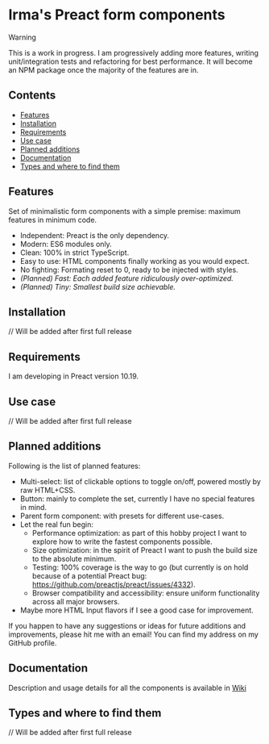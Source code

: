 # Irma's Preact form components

> [!WARNING]
> This is a work in progress. I am progressively adding more features, writing unit/integration tests and refactoring for best performance.
> It will become an NPM package once the majority of the features are in.

## Contents

- [Features](#features)
- [Installation](#installation)
- [Requirements](#requirements)
- [Use case](#use-case)
- [Planned additions](#planned-additions)
- [Documentation](#documentation)
- [Types and where to find them](#types-and-where-to-find-them)

## Features

Set of minimalistic form components with a simple premise: maximum features in minimum code.

- Independent: Preact is the only dependency.
- Modern: ES6 modules only.
- Clean: 100% in strict TypeScript.
- Easy to use: HTML components finally working as you would expect.
- No fighting: Formating reset to 0, ready to be injected with styles.
- _(Planned) Fast: Each added feature ridiculously over-optimized._
- _(Planned) Tiny: Smallest build size achievable._

## Installation

// Will be added after first full release

## Requirements

I am developing in Preact version 10.19.

## Use case

// Will be added after first full release

## Planned additions

Following is the list of planned features:

- Multi-select: list of clickable options to toggle on/off, powered mostly by raw HTML+CSS.
- Button: mainly to complete the set, currently I have no special features in mind.
- Parent form component: with presets for different use-cases.
- Let the real fun begin:
  - Performance optimization: as part of this hobby project I want to explore how to write the fastest components possible.
  - Size optimization: in the spirit of Preact I want to push the build size to the absolute minimum.
  - Testing: 100% coverage is the way to go (but currently is on hold because of a potential Preact bug: https://github.com/preactjs/preact/issues/4332).
  - Browser compatibility and accessibility: ensure uniform functionality across all major browsers.
- Maybe more HTML Input flavors if I see a good case for improvement.

If you happen to have any suggestions or ideas for future additions and improvements, please hit me with an email! You can find my address on my GitHub profile.

## Documentation

Description and usage details for all the components is available in [Wiki](https://github.com/DanielMaczak/irmas-preact-form-components/wiki/Irma's-Preact-form-components)

## Types and where to find them

// Will be added after first full release
